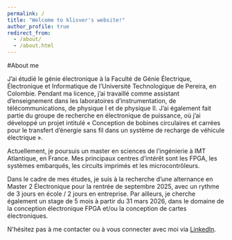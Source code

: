 ```yaml
---
permalink: /
title: "Welcome to klisver's website!"
author_profile: true
redirect_from: 
  - /about/
  - /about.html
---
```


#About me

J’ai étudié le génie électronique à la Faculté de Génie Électrique, Électronique et Informatique de l’Université Technologique de Pereira, en Colombie. Pendant ma licence, j’ai travaillé comme assistant d’enseignement dans les laboratoires d’instrumentation, de télécommunications, de physique I et de physique II. J’ai également fait partie du groupe de recherche en électronique de puissance, où j’ai développé un projet intitulé « Conception de bobines circulaires et carrées pour le transfert d’énergie sans fil dans un système de recharge de véhicule électrique ».

Actuellement, je poursuis un master en sciences de l’ingénierie à IMT Atlantique, en France. Mes principaux centres d’intérêt sont les FPGA, les systèmes embarqués, les circuits imprimés et les microcontrôleurs.

Dans le cadre de mes études, je suis à la recherche d’une alternance en Master 2 Électronique pour la rentrée de septembre 2025, avec un rythme de 3 jours en école / 2 jours en entreprise. Par ailleurs, je cherche également un stage de 5 mois à partir du 31 mars 2026, dans le domaine de la conception électronique FPGA et/ou la conception de cartes électroniques.

N'hésitez pas à me contacter ou à vous connecter avec moi via [LinkedIn](https://www.linkedin.com/in/klisver-reyes-6340a1266/).
